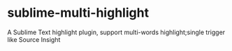 sublime-multi-highlight
=======================

A Sublime Text highlight plugin, support multi-words highlight;single trigger like Source Insight 
